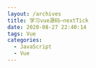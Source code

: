 ```yaml
---
layout: /archives
title: 学习vue源码—nextTick
date: 2020-08-27 22:40:14
tags: Vue
categories:
  - JavaScript
  - Vue
---
```

